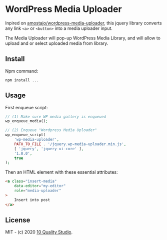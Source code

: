 # WordPress Media Uploader

Inpired on [amostajo/wordpress-media-uploader](https://github.com/amostajo/wordpress-media-uploader), this jquery library converts any link `<a>` or `<button>` into a media uploader input.

The Media Uploader will pop-up WordPress Media Library, and will allow to upload and or select uploaded media from library.

## Install

Npm command:
```
npm install ...
```

## Usage

First enqueue script:

```php
// (1) Make sure WP media gallery is enqueued
wp_enqueue_media();

// (2) Enqueue "Wordpress Media Uploader"
wp_enqueue_script(
    'wp-media-uploader',
    PATH_TO_FILE . '/jquery.wp-media-uploader.min.js',
    [ 'jquery', 'jquery-ui-core' ],
    '1.0.0',
    true
);
```

Then an HTML element with these essential attributes:
```html
<a class="insert-media"
    data-editor="my-editor"
    role="media-uploader"
>
    Insert into post
</a>
```

## License

MIT - (c) 2020 [10 Quality Studio](https://www.10quality.com/).
